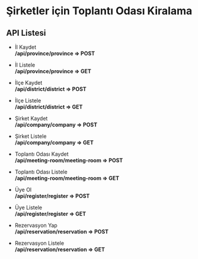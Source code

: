 # Şirketler için Toplantı Odası Kiralama 

## API Listesi

- İl Kaydet  
**/api/province/province => POST**

- İl Listele  
**/api/province/province => GET**

- İlçe Kaydet  
**/api/district/district => POST**

- İlçe Listele  
**/api/district/district => GET**

- Şirket Kaydet  
**/api/company/company => POST**

- Şirket Listele  
**/api/company/company => GET**

- Toplantı Odası Kaydet  
**/api/meeting-room/meeting-room => POST**

- Toplantı Odası Listele  
**/api/meeting-room/meeting-room => GET**

- Üye Ol  
**/api/register/register => POST**

- Üye Listele  
**/api/register/register => GET**

- Rezervasyon Yap  
**/api/reservation/reservation => POST**

- Rezervasyon Listele  
**/api/reservation/reservation => GET**